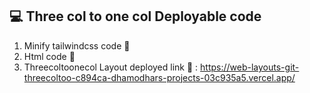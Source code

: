 ## 💻 Three col to one col Deployable code
1. Minify tailwindcss code 🎨
2. Html code 🦴
3. Threecoltoonecol Layout deployed link 🔗 : https://web-layouts-git-threecoltoo-c894ca-dhamodhars-projects-03c935a5.vercel.app/

